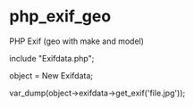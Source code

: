 php_exif_geo
============

PHP Exif (geo with make and model)

include "Exifdata.php";

object = New Exifdata;

var_dump(object->exifdata->get_exif('file.jpg'));


